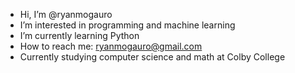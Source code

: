 - Hi, I’m @ryanmogauro
- I’m interested in programming and machine learning
- I’m currently learning Python
- How to reach me: ryanmogauro@gmail.com
- Currently studying computer science and math at Colby College

<!---
ryanmogauro/ryanmogauro is a ✨ special ✨ repository because its `README.md` (this file) appears on your GitHub profile.
You can click the Preview link to take a look at your changes.
--->
